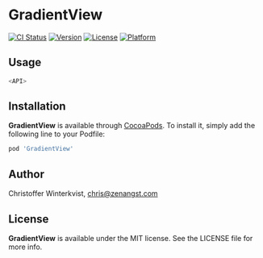 # GradientView

[![CI Status](http://img.shields.io/travis/zenangst/GradientView.svg?style=flat)](https://travis-ci.org/zenangst/GradientView)
[![Version](https://img.shields.io/cocoapods/v/GradientView.svg?style=flat)](http://cocoadocs.org/docsets/GradientView)
[![License](https://img.shields.io/cocoapods/l/GradientView.svg?style=flat)](http://cocoadocs.org/docsets/GradientView)
[![Platform](https://img.shields.io/cocoapods/p/GradientView.svg?style=flat)](http://cocoadocs.org/docsets/GradientView)

## Usage

```swift
<API>
```

## Installation

**GradientView** is available through [CocoaPods](http://cocoapods.org). To install
it, simply add the following line to your Podfile:

```ruby
pod 'GradientView'
```

## Author

Christoffer Winterkvist, chris@zenangst.com

## License

**GradientView** is available under the MIT license. See the LICENSE file for more info.
